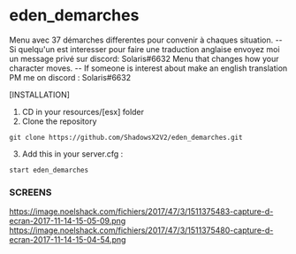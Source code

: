 # eden_demarches

Menu avec 37 démarches differentes pour convenir à chaques situation.
 -- Si quelqu'un est interesser pour faire une traduction anglaise envoyez moi un message privé sur discord: Solaris#6632
Menu that changes how your character moves. 
 -- If someone is interest about make an english translation PM me on discord : Solaris#6632
 
[INSTALLATION]

1) CD in your resources/[esx] folder
2) Clone the repository
```
git clone https://github.com/ShadowsX2V2/eden_demarches.git
```
3) Add this in your server.cfg :

```
start eden_demarches
```
 

### SCREENS

https://image.noelshack.com/fichiers/2017/47/3/1511375483-capture-d-ecran-2017-11-14-15-05-09.png
https://image.noelshack.com/fichiers/2017/47/3/1511375480-capture-d-ecran-2017-11-14-15-04-54.png




